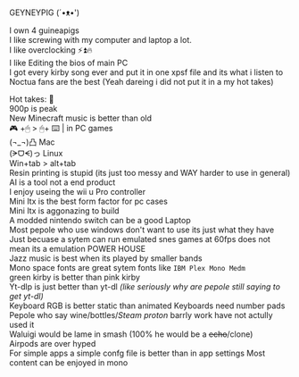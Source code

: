 GEYNEYPIG (´•ᴥ•')

I own 4 guineapigs  
I like screwing with my computer and laptop a lot.  
I like overclocking ⚡⏫🔥  
I like Editing the bios of main PC    
I got every kirby song ever and put it in one xpsf file and its what i listen to  
Noctua fans are the best (Yeah dareing i did not put it in a my hot takes)  

Hot takes: 🖕  
900p is peak  
New Minecraft music is better than old  
🎮 +🖱 > 🖱+ ⌨️ | in PC games  
(¬_¬)凸 Mac  
(ᗒᗜᗕ)っ Linux  
Win+tab > alt+tab  
Resin printing is stupid (its just too messy and WAY harder to use in general)  
AI is a tool not a end product  
I enjoy useing the wii u Pro controller  
Mini Itx is the best form factor for pc cases  
Mini Itx is aggonazing to build  
A modded nintendo switch can be a good Laptop  
Most pepole who use windows don't want to use its just what they have  
Just becuase a sytem can run emulated snes games at 60fps does not mean its a emulation POWER HOUSE  
Jazz music is best when its played by smaller bands   
Mono space fonts are great sytem fonts like `IBM Plex Mono Medm`   
green kirby is better than pink kirby   
Yt-dlp is just better than yt-dl _(like seriously why are pepole still saying to get yt-dl)_   
Keyboard RGB is better static than animated
Keyboards need number pads   
Pepole who say wine/bottles/_Steam proton_ barrly work have not actully used it   
Waluigi would be lame in smash (100% he would be a ~~echo~~/clone)   
Airpods are over hyped   
For simple apps a simple confg file is better than in app settings
Most content can be enjoyed in mono


<!---
Guineapigboyx/Guineapigboyx is a ✨ special ✨ repository because its `README.md` (this file) appears on your GitHub profile.
You can click the Preview link to take a look at your changes.
--->
